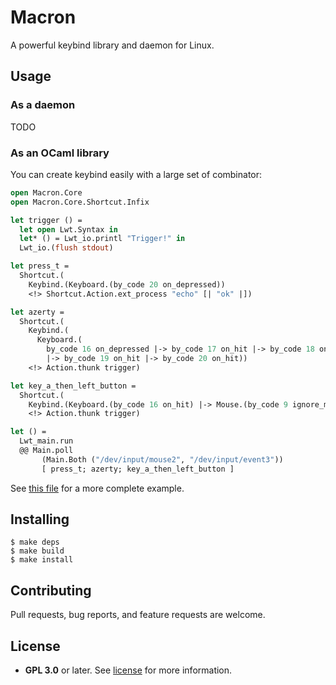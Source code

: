 # Macron

A powerful keybind library and daemon for Linux.

## Usage

### As a daemon

TODO

### As an OCaml library

You can create keybind easily with a large set of combinator:

```ocaml
open Macron.Core
open Macron.Core.Shortcut.Infix

let trigger () =
  let open Lwt.Syntax in
  let* () = Lwt_io.printl "Trigger!" in
  Lwt_io.(flush stdout)

let press_t =
  Shortcut.(
    Keybind.(Keyboard.(by_code 20 on_depressed))
    <!> Shortcut.Action.ext_process "echo" [| "ok" |])

let azerty =
  Shortcut.(
    Keybind.(
      Keyboard.(
        by_code 16 on_depressed |-> by_code 17 on_hit |-> by_code 18 on_hit
        |-> by_code 19 on_hit |-> by_code 20 on_hit))
    <!> Action.thunk trigger)

let key_a_then_left_button =
  Shortcut.(
    Keybind.(Keyboard.(by_code 16 on_hit) |-> Mouse.(by_code 9 ignore_move))
    <!> Action.thunk trigger)

let () =
  Lwt_main.run
  @@ Main.poll
       (Main.Both ("/dev/input/mouse2", "/dev/input/event3"))
       [ press_t; azerty; key_a_then_left_button ]
```

See [this file](examples/shortcuts.ml) for a more complete example.

## Installing

```
$ make deps
$ make build
$ make install
```

## Contributing

Pull requests, bug reports, and feature requests are welcome.

## License

- **GPL 3.0** or later. See [license](LICENSE) for more information.
